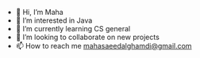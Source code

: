- 👋 Hi, I’m Maha
- 👀 I’m interested in Java
- 🌱 I’m currently learning CS general 
- 💞️ I’m looking to collaborate on new projects 
- 📫 How to reach me mahasaeedalghamdi@gmail.com

<!---
M9993A/M9993A is a ✨ special ✨ repository because its `README.md` (this file) appears on your GitHub profile.
You can click the Preview link to take a look at your changes.
--->
